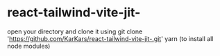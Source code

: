 # react-tailwind-vite-jit-
open your directory and clone it using 
git clone 'https://github.com/KarKars/react-tailwind-vite-jit-.git'
yarn (to install all node modules)
